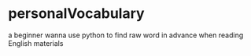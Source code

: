 # personalVocabulary
a beginner wanna use python to find raw word in advance when reading English materials
